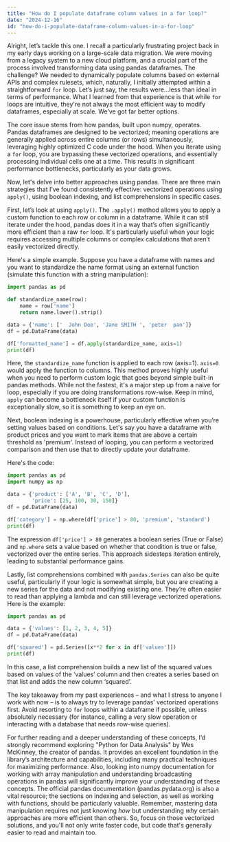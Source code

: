 ```yaml
---
title: "How do I populate dataframe column values in a for loop?"
date: "2024-12-16"
id: "how-do-i-populate-dataframe-column-values-in-a-for-loop"
---
```


Alright, let’s tackle this one. I recall a particularly frustrating project back in my early days working on a large-scale data migration. We were moving from a legacy system to a new cloud platform, and a crucial part of the process involved transforming data using pandas dataframes. The challenge? We needed to dynamically populate columns based on external APIs and complex rulesets, which, naturally, I initially attempted within a straightforward `for` loop. Let’s just say, the results were…less than ideal in terms of performance. What I learned from that experience is that while `for` loops are intuitive, they're not always the most efficient way to modify dataframes, especially at scale. We’ve got far better options.

The core issue stems from how pandas, built upon numpy, operates. Pandas dataframes are designed to be vectorized; meaning operations are generally applied across entire columns (or rows) simultaneously, leveraging highly optimized C code under the hood. When you iterate using a `for` loop, you are bypassing these vectorized operations, and essentially processing individual cells one at a time. This results in significant performance bottlenecks, particularly as your data grows.

Now, let's delve into better approaches using pandas. There are three main strategies that I’ve found consistently effective: vectorized operations using `apply()`, using boolean indexing, and list comprehensions in specific cases.

First, let’s look at using `apply()`. The `.apply()` method allows you to apply a custom function to each row or column in a dataframe. While it can still iterate under the hood, pandas does it in a way that’s often significantly more efficient than a raw `for` loop. It's particularly useful when your logic requires accessing multiple columns or complex calculations that aren’t easily vectorized directly.

Here's a simple example. Suppose you have a dataframe with names and you want to standardize the name format using an external function (simulate this function with a string manipulation):

```python
import pandas as pd

def standardize_name(row):
    name = row['name']
    return name.lower().strip()

data = {'name': ['  John Doe', 'Jane SMITH ', 'peter  pan']}
df = pd.DataFrame(data)

df['formatted_name'] = df.apply(standardize_name, axis=1)
print(df)
```

Here, the `standardize_name` function is applied to each row (axis=1). `axis=0` would apply the function to columns. This method proves highly useful when you need to perform custom logic that goes beyond simple built-in pandas methods. While not the fastest, it's a major step up from a naive for loop, especially if you are doing transformations row-wise. Keep in mind, `apply` can become a bottleneck itself if your custom function is exceptionally slow, so it is something to keep an eye on.

Next, boolean indexing is a powerhouse, particularly effective when you’re setting values based on conditions. Let's say you have a dataframe with product prices and you want to mark items that are above a certain threshold as 'premium'. Instead of looping, you can perform a vectorized comparison and then use that to directly update your dataframe.

Here's the code:

```python
import pandas as pd
import numpy as np

data = {'product': ['A', 'B', 'C', 'D'],
        'price': [25, 100, 30, 150]}
df = pd.DataFrame(data)

df['category'] = np.where(df['price'] > 80, 'premium', 'standard')
print(df)

```

The expression `df['price'] > 80` generates a boolean series (True or False) and `np.where` sets a value based on whether that condition is true or false, vectorized over the entire series. This approach sidesteps iteration entirely, leading to substantial performance gains.

Lastly, list comprehensions combined with `pandas.Series` can also be quite useful, particularly if your logic is somewhat simple, but you are creating a new series for the data and not modifying existing one. They’re often easier to read than applying a lambda and can still leverage vectorized operations. Here is the example:

```python
import pandas as pd

data = {'values': [1, 2, 3, 4, 5]}
df = pd.DataFrame(data)

df['squared'] = pd.Series([x**2 for x in df['values']])
print(df)
```

In this case, a list comprehension builds a new list of the squared values based on values of the ‘values’ column and then creates a series based on that list and adds the new column ‘squared’.

The key takeaway from my past experiences – and what I stress to anyone I work with now – is to always try to leverage pandas’ vectorized operations first. Avoid resorting to `for` loops within a dataframe if possible, unless absolutely necessary (for instance, calling a very slow operation or interacting with a database that needs row-wise queries).

For further reading and a deeper understanding of these concepts, I’d strongly recommend exploring "Python for Data Analysis" by Wes McKinney, the creator of pandas. It provides an excellent foundation in the library’s architecture and capabilities, including many practical techniques for maximizing performance. Also, looking into numpy documentation for working with array manipulation and understanding broadcasting operations in pandas will significantly improve your understanding of these concepts. The official pandas documentation (pandas.pydata.org) is also a vital resource; the sections on indexing and selection, as well as working with functions, should be particularly valuable.
Remember, mastering data manipulation requires not just knowing *how* but understanding *why* certain approaches are more efficient than others. So, focus on those vectorized solutions, and you'll not only write faster code, but code that's generally easier to read and maintain too.
